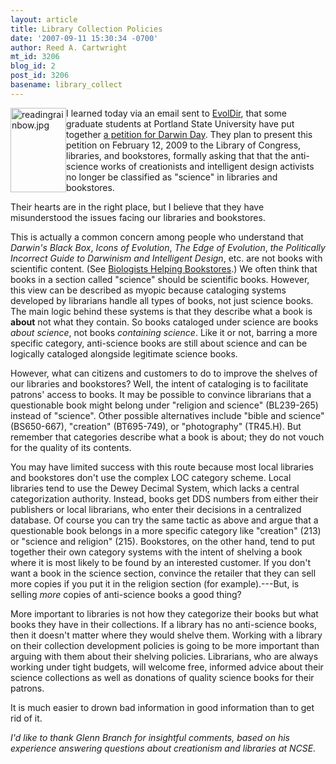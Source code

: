 ```yaml
---
layout: article
title: Library Collection Policies
date: '2007-09-11 15:30:34 -0700'
author: Reed A. Cartwright
mt_id: 3206
blog_id: 2
post_id: 3206
basename: library_collect
---
```

<img src="{{ site.baseurl }}/uploads/2007/readingrainbow.jpg" alt="readingrainbow.jpg" width="89" height="135" style="float:left;" /> I learned today via an email sent to [EvolDir](http://evol.mcmaster.ca/brian/evoldir.html), that some graduate students at Portland State University have put together [a petition for Darwin Day](http://www.sciencea2z.com/z_etomite/).  They plan to present this petition on February 12, 2009 to the Library of Congress, libraries, and bookstores, formally asking that that the anti-science works of creationists and intelligent design activists no longer be classified as "science" in libraries and bookstores.

Their hearts are in the right place, but I believe that they have misunderstood the issues facing our libraries and bookstores.

This is actually a common concern among people who understand that _Darwin's Black Box_, _Icons of Evolution_, _The Edge of Evolution_, _the Politically Incorrect Guide to Darwinism and Intelligent Design_, etc. are not books with scientific content.  (See [Biologists Helping Bookstores](http://biologistshelpingbookstores.blogspot.com/).)  We often think that books in a section called "science" should be scientific books.  However, this view can be described as myopic because cataloging systems developed by librarians handle all types of books, not just science books.  The main logic behind these systems is that they describe what a book is **about** not what they contain.  So books cataloged under science are books _about science_, not books _containing science_.  Like it or not, barring a more specific category, anti-science books are still about science and can be logically cataloged alongside legitimate science books.

However, what can citizens and customers to do to improve the shelves of our libraries and bookstores?  Well, the intent of cataloging is to facilitate patrons' access to books. It may be possible to convince librarians that a questionable book might belong under "religion and science" (BL239-265) instead of "science".  Other possible alternatives include "bible and science" (BS650-667), "creation" (BT695-749), or "photography" (TR45.H).  But remember that categories describe what a book is about; they do not vouch for the quality of its contents.

You may have limited success with this route because most local libraries and bookstores don't use the complex LOC category scheme.  Local libraries tend to use the Dewey Decimal System, which lacks a central categorization authority.  Instead, books get DDS numbers from either their publishers or local librarians, who enter their decisions in a centralized database.  Of course you can try the same tactic as above and argue that a questionable book belongs in a more specific category like "creation" (213) or "science and religion" (215).  Bookstores, on the other hand, tend to put together their own category systems with the intent of shelving a book where it is most likely to be found by an interested customer.  If you don't want a book in the science section, convince the retailer that they can sell more copies if you put it in the religion section (for example).---But, is selling _more_ copies of anti-science books a good thing?

More important to libraries is not how they categorize their books but what books they have in their collections.  If a library has no anti-science books, then it doesn't matter where they would shelve them.  Working with a library on their collection development policies is going to be more important than arguing with them about their shelving policies.  Librarians, who are always working under tight budgets, will welcome free, informed advice about their science collections as well as donations of quality science books for their patrons.

It is much easier to drown bad information in good information than to get rid of it.

_I'd like to thank Glenn Branch for insightful comments, based on his experience answering questions about creationism and libraries at NCSE._
